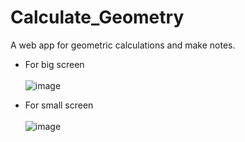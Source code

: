 # Calculate_Geometry
A web app for geometric calculations and make notes. 


* For big screen   <br><br>
![image](https://user-images.githubusercontent.com/102748713/210548257-c3167e59-7435-44d6-aca1-ee5bce37528b.png)

* For small screen  <br><br>
![image](https://user-images.githubusercontent.com/102748713/210548493-6f9873c4-60d6-4a3e-84c0-fc5d00e1796a.png)
